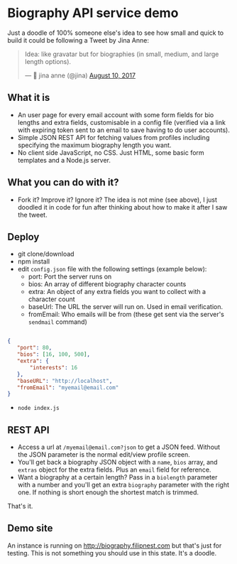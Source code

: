 # Biography API service demo

Just a doodle of 100% someone else's idea to see how small and quick to build it could be following a Tweet by Jina Anne:

<blockquote class="twitter-tweet" data-lang="en"><p lang="en" dir="ltr">Idea: like gravatar but for biographies (in small, medium, and large length options).</p>&mdash; 🌙 jina anne (@jina) <a href="https://twitter.com/jina/status/895453664009113600">August 10, 2017</a></blockquote>

## What it is

* An user page for every email account with some form fields for bio lengths and extra fields, customisable in a config file (verified via a link with expiring token sent to an email to save having to do user accounts).
* Simple JSON REST API for fetching values from profiles including specifying the maximum biography length you want.
* No client side JavaScript, no CSS. Just HTML, some basic form templates and a Node.js server.

## What you can do with it?

* Fork it? Improve it? Ignore it? The idea is not mine (see above), I just doodled it in code for fun after thinking about how to make it after I saw the tweet.

## Deploy

* git clone/download
* npm install
* edit `config.json` file with the following settings (example below):
  * port: Port the server runs on
  * bios: An array of different biography character counts
  * extra: An object of any extra fields you want to collect with a character count 
  * baseUrl: The URL the server will run on. Used in email verification.
  * fromEmail: Who emails will be from (these get sent via the server's `sendmail` command)

 ```JSON
 
 {
    "port": 80,
    "bios": [16, 100, 500],
    "extra": {
        "interests": 16
    },
    "baseURL": "http://localhost",
    "fromEmail": "myemail@email.com"
}
 
 ```
 
* `node index.js`
 
## REST API

* Access a url at `/myemail@email.com?json` to get a JSON feed. Without the JSON parameter is the normal edit/view profile screen.
* You'll get back a biography JSON object with a `name`, `bios` array, and `extras` object for the extra fields. Plus an `email` field for reference.
* Want a biography at a certain length? Pass in a `biolength` parameter with a number and you'll get an extra `biography` parameter with the right one. If nothing is short enough the shortest match is trimmed.

That's it.
 
## Demo site
 
An instance is running on http://biography.filipnest.com but that's just for testing. This is not something you should use in this state. It's a doodle.
 
